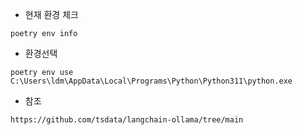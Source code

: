 - 현재 환경 체크
```
poetry env info
```

- 환경선택
```
poetry env use C:\Users\ldm\AppData\Local\Programs\Python\Python311\python.exe
```

- 참조
```
https://github.com/tsdata/langchain-ollama/tree/main
```